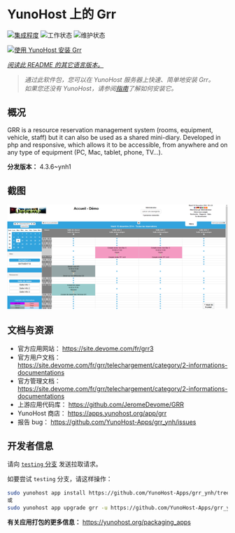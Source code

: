 <!--
注意：此 README 由 <https://github.com/YunoHost/apps/tree/master/tools/readme_generator> 自动生成
请勿手动编辑。
-->

# YunoHost 上的 Grr

[![集成程度](https://dash.yunohost.org/integration/grr.svg)](https://ci-apps.yunohost.org/ci/apps/grr/) ![工作状态](https://ci-apps.yunohost.org/ci/badges/grr.status.svg) ![维护状态](https://ci-apps.yunohost.org/ci/badges/grr.maintain.svg)

[![使用 YunoHost 安装 Grr](https://install-app.yunohost.org/install-with-yunohost.svg)](https://install-app.yunohost.org/?app=grr)

*[阅读此 README 的其它语言版本。](./ALL_README.md)*

> *通过此软件包，您可以在 YunoHost 服务器上快速、简单地安装 Grr。*  
> *如果您还没有 YunoHost，请参阅[指南](https://yunohost.org/install)了解如何安装它。*

## 概况

GRR is a resource reservation management system (rooms, equipment, vehicle, staff) but it can also be used as a shared mini-diary. Developed in php and responsive, which allows it to be accessible, from anywhere and on any type of equipment (PC, Mac, tablet, phone, TV...).


**分发版本：** 4.3.6~ynh1

## 截图

![Grr 的截图](./doc/screenshots/home.png)

## 文档与资源

- 官方应用网站： <https://site.devome.com/fr/grr3>
- 官方用户文档： <https://site.devome.com/fr/grr/telechargement/category/2-informations-documentations>
- 官方管理文档： <https://site.devome.com/fr/grr/telechargement/category/2-informations-documentations>
- 上游应用代码库： <https://github.com/JeromeDevome/GRR>
- YunoHost 商店： <https://apps.yunohost.org/app/grr>
- 报告 bug： <https://github.com/YunoHost-Apps/grr_ynh/issues>

## 开发者信息

请向 [`testing` 分支](https://github.com/YunoHost-Apps/grr_ynh/tree/testing) 发送拉取请求。

如要尝试 `testing` 分支，请这样操作：

```bash
sudo yunohost app install https://github.com/YunoHost-Apps/grr_ynh/tree/testing --debug
或
sudo yunohost app upgrade grr -u https://github.com/YunoHost-Apps/grr_ynh/tree/testing --debug
```

**有关应用打包的更多信息：** <https://yunohost.org/packaging_apps>
